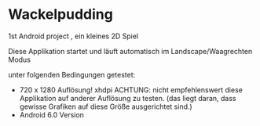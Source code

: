 # Wackelpudding
1st Android project , ein kleines 2D Spiel

Diese Applikation startet und läuft automatisch im Landscape/Waagrechten Modus

unter folgenden Bedingungen getestet:

- 720 x 1280 Auflösung! xhdpi ACHTUNG: nicht empfehlenswert diese Applikation auf anderer Auflösung zu testen. 
(das liegt daran, dass gewisse Grafiken auf diese Größe ausgerichtet sind.)
- Android 6.0 Version
